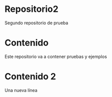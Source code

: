 # Repositorio2
Segundo repositorio de prueba

# Contenido
Este repositorio va a contener pruebas y ejemplos

# Contenido 2
Una nueva línea
